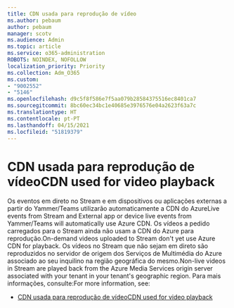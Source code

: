 ```yaml
---
title: CDN usada para reprodução de vídeo
ms.author: pebaum
author: pebaum
manager: scotv
ms.audience: Admin
ms.topic: article
ms.service: o365-administration
ROBOTS: NOINDEX, NOFOLLOW
localization_priority: Priority
ms.collection: Adm_O365
ms.custom:
- "9002552"
- "5146"
ms.openlocfilehash: d9c5f8f586e7f5aa079b28584375516ec8401ca7
ms.sourcegitcommit: 8bc60ec34bc1e40685e3976576e04a2623f63a7c
ms.translationtype: HT
ms.contentlocale: pt-PT
ms.lasthandoff: 04/15/2021
ms.locfileid: "51819379"
---
```

# <a name="cdn-used-for-video-playback"></a><span data-ttu-id="51af4-102">CDN usada para reprodução de vídeo</span><span class="sxs-lookup"><span data-stu-id="51af4-102">CDN used for video playback</span></span>

<span data-ttu-id="51af4-103">Os eventos em direto no Stream e em dispositivos ou aplicações externas a partir do Yammer/Teams utilizarão automaticamente a CDN do Azure</span><span class="sxs-lookup"><span data-stu-id="51af4-103">Live events from Stream and External app or device live events from Yammer/Teams will automatically use Azure CDN.</span></span> <span data-ttu-id="51af4-104">Os vídeos a pedido carregados para o Stream ainda não usam a CDN do Azure para reprodução.</span><span class="sxs-lookup"><span data-stu-id="51af4-104">On-demand videos uploaded to Stream don't yet use Azure CDN for playback.</span></span> <span data-ttu-id="51af4-105">Os vídeos no Stream que não sejam em direto são reproduzidos no servidor de origem dos Serviços de Multimédia do Azure associado ao seu inquilino na região geográfica do mesmo.</span><span class="sxs-lookup"><span data-stu-id="51af4-105">Non-live videos in Stream are played back from the Azure Media Services origin server associated with your tenant in your tenant's geographic region.</span></span> <span data-ttu-id="51af4-106">Para mais informações, consulte:</span><span class="sxs-lookup"><span data-stu-id="51af4-106">For more information, see:</span></span>

- [<span data-ttu-id="51af4-107">CDN usada para reprodução de vídeo</span><span class="sxs-lookup"><span data-stu-id="51af4-107">CDN used for video playback</span></span>](https://docs.microsoft.com/stream/network-overview#cdn-used-for-video-playback)
